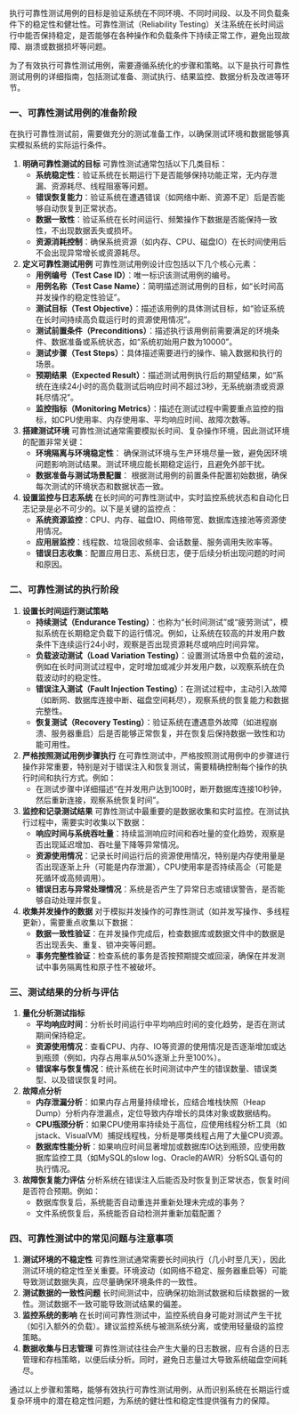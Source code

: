 执行可靠性测试用例的目标是验证系统在不同环境、不同时间段、以及不同负载条件下的稳定性和健壮性。可靠性测试（Reliability Testing）关注系统在长时间运行中能否保持稳定，是否能够在各种操作和负载条件下持续正常工作，避免出现故障、崩溃或数据损坏等问题。

为了有效执行可靠性测试用例，需要遵循系统化的步骤和策略。以下是执行可靠性测试用例的详细指南，包括测试准备、测试执行、结果监控、数据分析及改进等环节。

### 一、可靠性测试用例的准备阶段

在执行可靠性测试前，需要做充分的测试准备工作，以确保测试环境和数据能够真实模拟系统的实际运行条件。

1. **明确可靠性测试的目标** 可靠性测试通常包括以下几类目标：
   - **系统稳定性**：验证系统在长期运行下是否能够保持功能正常，无内存泄漏、资源耗尽、线程阻塞等问题。
   - **错误恢复能力**：验证系统在遭遇错误（如网络中断、资源不足）后是否能够自动恢复到正常状态。
   - **数据一致性**：验证系统在长时间运行、频繁操作下数据是否能保持一致性，不出现数据丢失或损坏。
   - **资源消耗控制**：确保系统资源（如内存、CPU、磁盘IO）在长时间使用后不会出现异常增长或资源耗尽。
2. **定义可靠性测试用例** 可靠性测试用例设计应包括以下几个核心元素：
   - **用例编号（Test Case ID）**：唯一标识该测试用例的编号。
   - **用例名称（Test Case Name）**：简明描述测试用例的目标，如“长时间高并发操作的稳定性验证”。
   - **测试目标（Test Objective）**：描述该用例的具体测试目标，如“验证系统在长时间持续高负载运行时的资源使用情况”。
   - **测试前置条件（Preconditions）**：描述执行该用例前需要满足的环境条件、数据准备或系统状态，如“系统初始用户数为10000”。
   - **测试步骤（Test Steps）**：具体描述需要进行的操作、输入数据和执行的场景。
   - **预期结果（Expected Result）**：描述测试用例执行后的期望结果，如“系统在连续24小时的高负载测试后响应时间不超过3秒，无系统崩溃或资源耗尽情况”。
   - **监控指标（Monitoring Metrics）**：描述在测试过程中需要重点监控的指标，如CPU使用率、内存使用率、平均响应时间、故障次数等。
3. **搭建测试环境** 可靠性测试通常需要模拟长时间、复杂操作环境，因此测试环境的配置非常关键：
   - **环境隔离与环境稳定性**： 确保测试环境与生产环境尽量一致，避免因环境问题影响测试结果。测试环境应能长期稳定运行，且避免外部干扰。
   - **数据准备与测试场景配置**： 根据测试用例的前置条件配置初始数据，确保每次测试的环境状态和数据状态一致。
4. **设置监控与日志系统** 在长时间的可靠性测试中，实时监控系统状态和自动化日志记录是必不可少的。以下是关键的监控点：
   - **系统资源监控**：CPU、内存、磁盘IO、网络带宽、数据库连接池等资源使用情况。
   - **应用层监控**：线程数、垃圾回收频率、会话数量、服务调用失败率等。
   - **错误日志收集**：配置应用日志、系统日志，便于后续分析出现问题的时间和原因。

### 二、可靠性测试的执行阶段

1. **设置长时间运行测试策略**
   - **持续测试（Endurance Testing）**：也称为“长时间测试”或“疲劳测试”，模拟系统在长期稳定负载下的运行情况。例如，让系统在较高的并发用户数条件下连续运行24小时，观察是否出现资源耗尽或响应时间异常。
   - **负载波动测试（Load Variation Testing）**：设置测试场景中负载的波动，例如在长时间测试过程中，定时增加或减少并发用户数，以观察系统在负载波动时的稳定性。
   - **错误注入测试（Fault Injection Testing）**：在测试过程中，主动引入故障（如断网、数据库连接中断、磁盘空间耗尽），观察系统的恢复能力和数据完整性。
   - **恢复测试（Recovery Testing）**：验证系统在遭遇意外故障（如进程崩溃、服务器重启）后是否能够正常恢复，并在恢复后保持数据一致性和功能可用性。
2. **严格按照测试用例步骤执行** 在可靠性测试中，严格按照测试用例中的步骤进行操作非常重要，特别是对于错误注入和恢复测试，需要精确控制每个操作的执行时间和执行方式。例如：
   - 在测试步骤中详细描述“在并发用户达到100时，断开数据库连接10秒钟，然后重新连接，观察系统恢复时间”。
3. **监控和记录测试结果** 可靠性测试中最重要的是数据收集和实时监控。在测试执行过程中，需要实时收集以下数据：
   - **响应时间与系统吞吐量**：持续监测响应时间和吞吐量的变化趋势，观察是否出现延迟增加、吞吐量下降等异常情况。
   - **资源使用情况**：记录长时间运行后的资源使用情况，特别是内存使用量是否出现逐渐上升（可能是内存泄漏），CPU使用率是否持续高企（可能是死循环或高频调用）。
   - **错误日志与异常处理情况**：系统是否产生了异常日志或错误警告，是否能够自动处理并恢复。
4. **收集并发操作的数据** 对于模拟并发操作的可靠性测试（如并发写操作、多线程更新），需要重点收集以下数据：
   - **数据一致性验证**：在并发操作完成后，检查数据库或数据文件中的数据是否出现丢失、重复、锁冲突等问题。
   - **事务完整性验证**：检查系统的事务是否按预期提交或回滚，确保在并发测试中事务隔离性和原子性不被破坏。

### 三、测试结果的分析与评估

1. **量化分析测试指标**
   - **平均响应时间**：分析长时间运行中平均响应时间的变化趋势，是否在测试期间保持稳定。
   - **资源使用情况**：查看CPU、内存、IO等资源的使用情况是否逐渐增加或达到瓶颈（例如，内存占用率从50%逐渐上升至100%）。
   - **错误率与恢复情况**：统计系统在长时间测试中产生的错误数量、错误类型、以及错误恢复时间。
2. **故障点分析**
   - **内存泄漏分析**：如果内存占用量持续增长，应结合堆栈快照（Heap Dump）分析内存泄漏点，定位导致内存增长的具体对象或数据结构。
   - **CPU瓶颈分析**：如果CPU使用率持续处于高位，应使用线程分析工具（如jstack、VisualVM）捕捉线程栈，分析是哪类线程占用了大量CPU资源。
   - **数据库性能分析**：如果响应时间显著增加或数据库IO达到瓶颈，应使用数据库监控工具（如MySQL的slow log、Oracle的AWR）分析SQL语句的执行情况。
3. **故障恢复能力评估** 分析系统在错误注入后能否及时恢复到正常状态，恢复时间是否符合预期。例如：
   - 数据库恢复后，系统能否自动重连并重新处理未完成的事务？
   - 文件系统恢复后，系统能否自动检测并重新加载配置？

### 四、可靠性测试中的常见问题与注意事项

1. **测试环境的不稳定性** 可靠性测试通常需要长时间执行（几小时至几天），因此测试环境的稳定性至关重要。环境波动（如网络不稳定、服务器重启等）可能导致测试数据失真，应尽量确保环境条件的一致性。
2. **测试数据的一致性问题** 长时间测试中，应确保初始测试数据和后续数据的一致性。测试数据不一致可能导致测试结果的偏差。
3. **监控系统的影响** 在长时间可靠性测试中，监控系统自身可能对测试产生干扰（如引入额外的负载）。建议监控系统与被测系统分离，或使用轻量级的监控策略。
4. **数据收集与日志管理** 可靠性测试往往会产生大量的日志数据，应有合适的日志管理和存档策略，以便后续分析。同时，避免日志量过大导致系统磁盘空间耗尽。

通过以上步骤和策略，能够有效执行可靠性测试用例，从而识别系统在长期运行或复杂环境中的潜在稳定性问题，为系统的健壮性和稳定性提供强有力的保障。